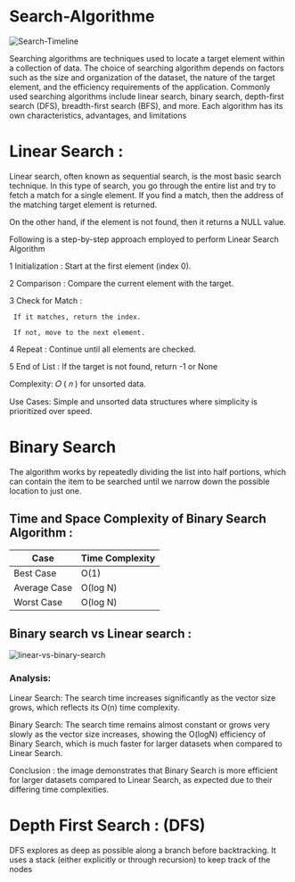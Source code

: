 # Search-Algorithme

![Search-Timeline](https://github.com/user-attachments/assets/be66175d-364b-44ee-be57-66a52df6eec5)



Searching algorithms are techniques used to locate a target element within a collection of data. 
The choice of searching algorithm depends on factors such as the size and organization of the dataset, the nature of the target element,
and the efficiency requirements of the application.
Commonly used searching algorithms include linear search, binary search, depth-first search (DFS), breadth-first search (BFS), and more. Each algorithm has its own characteristics, advantages, and limitations



# Linear Search  : 

Linear search, often known as sequential search, is the most basic search technique. 
In this type of search, you go through the entire list and try to fetch a match for a single element. 
If you find a match, then the address of the matching target element is returned. 

On the other hand, if the element is not found, then it returns a NULL value. 

Following is a step-by-step approach employed to perform Linear Search Algorithm
 
 1 Initialization : Start at the first element (index 0).

2 Comparison : Compare the current element with the target.

3 Check for Match :

     If it matches, return the index.
   
     If not, move to the next element.
   
4 Repeat : Continue until all elements are checked.

5 End of List : If the target is not found, return -1 or None


Complexity: 
𝑂
(
𝑛
)
for unsorted data.

Use Cases: Simple and unsorted data structures where simplicity is prioritized over speed.

# Binary Search

The algorithm works by repeatedly dividing the list into half portions, which can contain the item to be searched until we narrow down the possible location to just one.

## Time and Space Complexity of Binary Search Algorithm : 

| Case         | Time Complexity |
|--------------|----------------|
| Best Case    | O(1)           |
| Average Case | O(log N)       |
| Worst Case   | O(log N)       |

## Binary search vs Linear search : 

![linear-vs-binary-search](https://github.com/user-attachments/assets/78ad0758-04b3-4871-8e9b-317707aa90d8)


### Analysis:

Linear Search: The search time increases significantly as the vector size grows, which reflects its 
O(n) time complexity.

Binary Search: The search time remains almost constant or grows very slowly as the vector size increases, showing the 
O(logN) efficiency of Binary Search, which is much faster for larger datasets when compared to Linear Search.

Conclusion : the image demonstrates that Binary Search is more efficient for larger datasets compared to Linear Search, as expected due to their differing time complexities.


# Depth First Search : (DFS) 

DFS explores as deep as possible along a branch before backtracking. It uses a stack (either explicitly or through recursion) to keep track of the nodes







